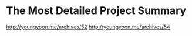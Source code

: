 # The Most Detailed Project Summary
http://youngyoon.me/archives/52
http://youngyoon.me/archives/54
